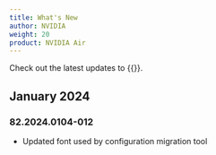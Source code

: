 ```yaml
---
title: What's New
author: NVIDIA
weight: 20
product: NVIDIA Air
---
```

<!-- vale off -->
Check out the latest updates to {{<exlink url="https://air.nvidia.com" text="NVIDIA Air">}}.

## January 2024
<!-- Air:WhatsNew -->
### 82.2024.0104-012
- Updated font used by configuration migration tool
<!-- Air:WhatsNew -->
<!-- vale on -->
